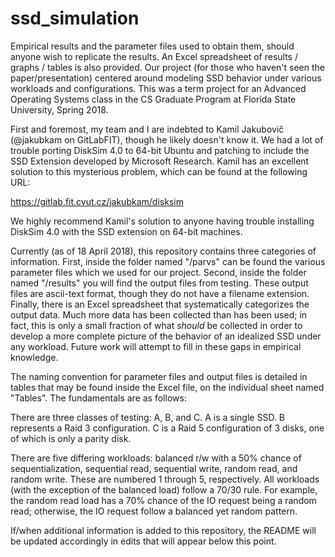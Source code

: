 # ssd_simulation
Empirical results and the parameter files used to obtain them, should anyone wish to replicate the results. An Excel spreadsheet of results / graphs / tables is also provided. Our project (for those who haven't seen the paper/presentation) centered around modeling SSD behavior under various workloads and configurations. This was a term project for an Advanced Operating Systems class in the CS Graduate Program at Florida State University, Spring 2018. 


First and foremost, my team and I are indebted to Kamil Jakubovič (@jakubkam on GitLabFIT), though he likely doesn't know it. We had a lot of trouble porting DiskSim 4.0 to 64-bit Ubuntu and patching to include the SSD Extension developed by Microsoft Research. Kamil has an excellent solution to this mysterious problem, which can be found at the following URL:

https://gitlab.fit.cvut.cz/jakubkam/disksim

We highly recommend Kamil's solution to anyone having trouble installing DiskSim 4.0 with the SSD extension on 64-bit machines.

Currently (as of 18 April 2018), this repository contains three categories of information. First, inside the folder named "/parvs" can be found the various parameter files which we used for our project. Second, inside the folder named "/results" you will find the output files from testing. These output files are ascii-text format, though they do not have a filename extension. Finally, there is an Excel spreadsheet that systematically categorizes the output data. Much more data has been collected than has been used; in fact, this is only a small fraction of what *should* be collected in order to develop a more complete picture of the behavior of an idealized SSD under any workload. Future work will attempt to fill in these gaps in empirical knowledge.

The naming convention for parameter files and output files is detailed in tables that may be found inside the Excel file, on the individual sheet named "Tables". The fundamentals are as follows:

There are three classes of testing: A, B, and C. A is a single SSD. B represents a Raid 3 configuration. C is a Raid 5 configuration of 3 disks, one of which is only a parity disk.

There are five differing workloads: balanced r/w with a 50% chance of sequentialization, sequential read, sequential write, random read, and random write. These are numbered 1 through 5, respectively. All workloads (with the exception of the balanced load) follow a 70/30 rule. For example, the random read load has a 70% chance of the IO request being a random read; otherwise, the IO request follow a balanced yet random pattern.

If/when additional information is added to this repository, the README will be updated accordingly in edits that will appear below this point.

